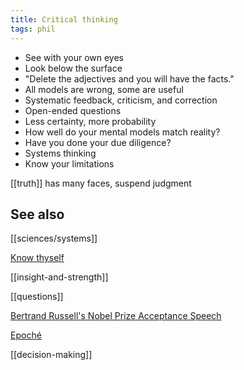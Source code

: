 ```yaml
---
title: Critical thinking
tags: phil 
---
```


- See with your own eyes
- Look below the surface
- "Delete the adjectives and you will have the facts."
- All models are wrong, some are useful
- Systematic feedback, criticism, and correction
- Open-ended questions 
- Less certainty, more probability
- How well do your mental models match reality?
- Have you done your due diligence?
- Systems thinking
- Know your limitations

[[truth]] has many faces, suspend judgment 

## See also

[[sciences/systems]]

[Know thyself](https://en.wikipedia.org/wiki/Know_thyself)

[[insight-and-strength]]

[[questions]]

[Bertrand Russell's Nobel Prize Acceptance Speech](https://reasonandmeaning.com/2015/10/08/bertrand-russells-nobel-prize-acceptance-speech/)

[Epoché](https://en.wikipedia.org/wiki/Epoché)

[[decision-making]]